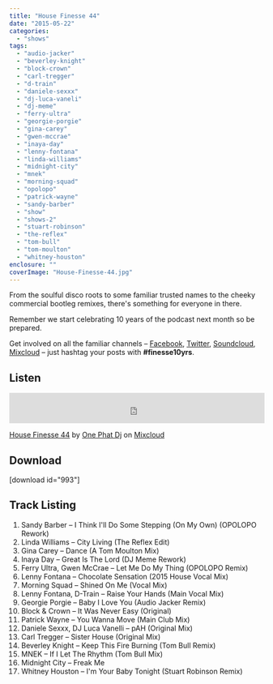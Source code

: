 ```yaml
---
title: "House Finesse 44"
date: "2015-05-22"
categories: 
  - "shows"
tags: 
  - "audio-jacker"
  - "beverley-knight"
  - "block-crown"
  - "carl-tregger"
  - "d-train"
  - "daniele-sexxx"
  - "dj-luca-vaneli"
  - "dj-meme"
  - "ferry-ultra"
  - "georgie-porgie"
  - "gina-carey"
  - "gwen-mccrae"
  - "inaya-day"
  - "lenny-fontana"
  - "linda-williams"
  - "midnight-city"
  - "mnek"
  - "morning-squad"
  - "opolopo"
  - "patrick-wayne"
  - "sandy-barber"
  - "show"
  - "shows-2"
  - "stuart-robinson"
  - "the-reflex"
  - "tom-bull"
  - "tom-moulton"
  - "whitney-houston"
enclosure: ""
coverImage: "House-Finesse-44.jpg"
---
```


From the soulful disco roots to some familiar trusted names to the cheeky commercial bootleg remixes, there's something for everyone in there.

Remember we start celebrating 10 years of the podcast next month so be prepared.

Get involved on all the familiar channels – [Facebook](https://www.facebook.com/housefinesse), [Twitter](https://twitter.com/housefinesse), [Soundcloud](https://soundcloud.com/housefinesse), [Mixcloud](https://mixcloud.com/onephatdj) – just hashtag your posts with **#finesse10yrs**.

## Listen

<iframe src="https://www.mixcloud.com/widget/iframe/?embed_type=widget_standard&amp;embed_uuid=cfafab23-1706-4642-b4ec-d41fffc6bd03&amp;feed=https%3A%2F%2Fwww.mixcloud.com%2Fonephatdj%2Fhouse-finesse-44%2F&amp;hide_cover=1&amp;hide_tracklist=1&amp;mini=1&amp;replace=0" width="100%" height="60" frameborder="0"></iframe>

[House Finesse 44](https://www.mixcloud.com/onephatdj/house-finesse-44/?utm_source=widget&utm_medium=web&utm_campaign=base_links&utm_term=resource_link) by [One Phat Dj](https://www.mixcloud.com/onephatdj/?utm_source=widget&utm_medium=web&utm_campaign=base_links&utm_term=profile_link) on [Mixcloud](https://www.mixcloud.com/?utm_source=widget&utm_medium=web&utm_campaign=base_links&utm_term=homepage_link)

## Download

\[download id="993"\]

## Track Listing

1. Sandy Barber – I Think I'll Do Some Stepping (On My Own) (OPOLOPO Rework)
2. Linda Williams – City Living (The Reflex Edit)
3. Gina Carey – Dance (A Tom Moulton Mix)
4. Inaya Day – Great Is The Lord (DJ Meme Rework)
5. Ferry Ultra, Gwen McCrae – Let Me Do My Thing (OPOLOPO Remix)
6. Lenny Fontana – Chocolate Sensation (2015 House Vocal Mix)
7. Morning Squad – Shined On Me (Vocal Mix)
8. Lenny Fontana, D-Train – Raise Your Hands (Main Vocal Mix)
9. Georgie Porgie – Baby I Love You (Audio Jacker Remix)
10. Block & Crown – It Was Never Easy (Original)
11. Patrick Wayne – You Wanna Move (Main Club Mix)
12. Daniele Sexxx, DJ Luca Vanelli – pAH (Original Mix)
13. Carl Tregger – Sister House (Original Mix)
14. Beverley Knight – Keep This Fire Burning (Tom Bull Remix)
15. MNEK – If I Let The Rhythm (Tom Bull Mix)
16. Midnight City – Freak Me
17. Whitney Houston – I'm Your Baby Tonight (Stuart Robinson Remix)
